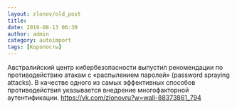 ```yaml
---
layout: zlonov/old_post
title: 
date: 2019-08-13 06:30
author: admin
category: autoimport
tags: [Коропосты]
---
```


Австралийский центр кибербезопасности выпустил рекомендации по противодействию атакам с «распылением паролей» (password spraying attacks). В качестве одного из самых эффективных способов противодействия указывается внедрение многофакторной аутентификации. <a href="https://vk.com/zlonovru?w=wall-88373861_794">https://vk.com/zlonovru?w=wall-88373861_794</a>

